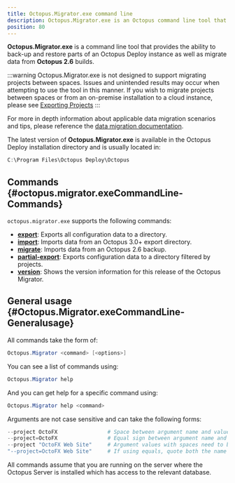 ```yaml
---
title: Octopus.Migrator.exe command line
description: Octopus.Migrator.exe is an Octopus command line tool that provides the ability to back-up and restore parts of an Octopus Deploy instance as well as migrate data from 2.6 builds.
position: 80
---
```


**Octopus.Migrator.exe** is a command line tool that provides the ability to back-up and restore parts of an Octopus Deploy instance as well as migrate data from **Octopus 2.6** builds.

:::warning
Octopus.Migrator.exe is not designed to support migrating projects between spaces. Issues and unintended results may occur when attempting to use the tool in this manner. If you wish to migrate projects between spaces or from an on-premise installation to a cloud instance, please see [Exporting Projects](/docs/projects/export-import)
:::

For more in depth information about applicable data migration scenarios and tips, please reference the [data migration documentation](/docs/administration/data/data-migration.md).


The latest version of **Octopus.Migrator.exe** is available in the Octopus Deploy installation directory and is usually located in:

```powershell
C:\Program Files\Octopus Deploy\Octopus
```

## Commands {#octopus.migrator.exeCommandLine-Commands}

`octopus.migrator.exe` supports the following commands:

- **[export](/docs/octopus-rest-api/octopus.migrator.exe-command-line/export.md)**:  Exports all configuration data to a directory.
- **[import](/docs/octopus-rest-api/octopus.migrator.exe-command-line/import.md)**:  Imports data from an Octopus 3.0+ export directory.
- **[migrate](/docs/octopus-rest-api/octopus.migrator.exe-command-line/migrate.md)**:  Imports data from an Octopus 2.6 backup.
- **[partial-export](/docs/octopus-rest-api/octopus.migrator.exe-command-line/partial-export.md)**:  Exports configuration data to a directory filtered by projects.
- **[version](/docs/octopus-rest-api/octopus.migrator.exe-command-line/version.md)**:  Shows the version information for this release of the Octopus Migrator.

## General usage {#Octopus.Migrator.exeCommandLine-Generalusage}

All commands take the form of:

```powershell
Octopus.Migrator <command> [<options>]
```

You can see a list of commands using:

```powershell
Octopus.Migrator help
```

And you can get help for a specific command using:

```powershell
Octopus.Migrator help <command>
```

Arguments are not case sensitive and can take the following forms:

```powershell
--project OctoFX                # Space between argument name and value
--project=OctoFX                # Equal sign between argument name and value
--project "OctoFX Web Site"     # Argument values with spaces need to be quoted
"--project=OctoFX Web Site"     # If using equals, quote both the name and value, not just the value
```

All commands assume that you are running on the server where the Octopus Server is installed which has access to the relevant database.
